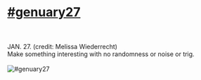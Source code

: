 # [#genuary27](https://genuary.art/prompts#jan27)</br></br>
JAN. 27. (credit: Melissa Wiederrecht)</br>
Make something interesting with no randomness or noise or trig.</br></br>
![#genuary27](https://github.com/user-attachments/assets/f5201b07-93f5-4862-ad3a-97b2a0e2d436)

